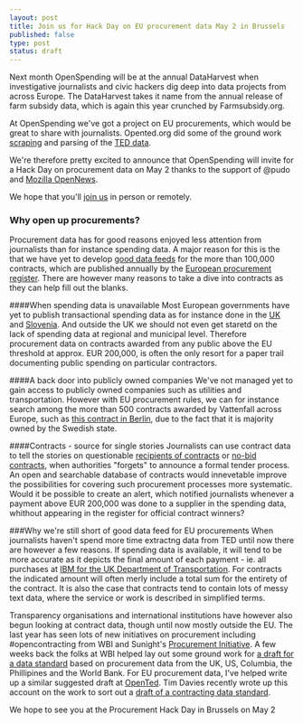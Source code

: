 ```yaml
---
layout: post
title: Join us for Hack Day on EU procurement data May 2 in Brussels
published: false
type: post
status: draft
---
```


Next month OpenSpending will be at the annual DataHarvest when investigative journalists and civic hackers dig deep into data projects from across Europe. The DataHarvest takes it name from the annual release of farm subsidy data, which is again this year crunched by Farmsubsidy.org.

At OpenSpending we've got a project on EU procurements, which would be great to share with journalists. Opented.org did some of the ground work [scraping](http://opented.org/code-repositories/) and parsing of the [TED data](http://opented.org/getthedata/). 

We're therefore pretty excited to announce that OpenSpending will invite for a Hack Day on procurement data on May 2 thanks to the support of @pudo and [Mozilla OpenNews](http://www.mozillaopennews.org/). 

We hope that you'll [join us](http://procurement-hack.eventbrite.com/#) in person or remotely. 

### Why open up procurements?
Procurement data has for good reasons enjoyed less attention from journalists than for instance spending data. A major reason for this is the that we have yet to develop [good data feeds](http://pudo.org/blog/2013/04/08/inklink-eu-through-data.html) for the more than 100,000 contracts, which are published annually by the [European procurement register](https://ted.europa.eu). There are however many reasons to take a dive into contracts as they can help fill out the blanks. 

####When spending data is unavailable 
Most European governments have yet to publish transactional spending data as for instance done in the [UK](http://openspending.org/ukgov-25k-spending) and [Slovenia](https://www.kpk-rs.si/en/faq/supervizor). And outside the UK we should not even get staretd on the lack of spending data at regional and municipal level. Therefore procurement data on contracts awarded from any public above the EU threshold at approx. EUR 200,000, is often the only resort for a paper trail documenting public spending on particular contractors.       

####A back door into publicly owned companies 
We've not managed yet to gain access to publicly owned companies such as utilities and transportation. However with EU procurement rules, we can for instance search among the more than 500 contracts awarded by Vattenfall across Europe, such as [this contract in Berlin](http://ted.europa.eu/udl?uri=TED:NOTICE:12176-2013:TEXT:EN:HTML&src=0), due to the fact that it is majority owned by the Swedish state. 

####Contracts - source for single stories
Journalists can use contract data to tell the stories on questionable [recipients of contracts](http://euobserver.com/institutional/116152) or [no-bid contracts](http://en.wikipedia.org/wiki/No-bid_contract), when authorities "forgets" to announce a formal tender process. An open and searchable database of contracts would innevetable improve the possibilities for covering such procurement processes more systematic. Would it be possible to create an alert, which notified journalists whenever a payment above EUR 200,000 was done to a supplier in the spending data, whithout appearing in the register for official contract winners?  

###Why we're still short of good data feed for EU procurements 
When journalists haven't spend more time extractng data from TED until now there are however a few reasons. 
If spending data is available, it will tend to be more accurate as it depicts the final amount of each payment - ie. all purchases at [IBM for the UK Department of Transportation](http://openspending.org/ukgov-25k-spending/from/driver-and-vehicle-licensing-agency/entries#from:driver-and-vehicle-licensing-agency/to:ibm-united-kingdom-limited). For contracts the indicated amount will often merly include a total sum for the entirety of the contract. It is also the case that contracts tend to contain lots of messy text data, where the service or work is described in simplified terms.

Transparency organisations and international institutions have however also begun looking at contract data, though until now mostly outside the EU. The last year has seen lots of new initiatives on procurement including #opencontracting from WBI and Sunight's [Procurement Initiative](http://sunlightfoundation.com/blog/2013/03/11/announcing-a-new-procurement-initiative/). A few weeks back the folks at WBI helped lay out some ground work for [a draft for a data standard](https://github.com/birdsarah/oc-datamerge-spike/tree/master/draft-standard) based on procurement data from the UK, US, Columbia, the Phillipines and the World Bank. For EU procurement data, I've helped write up a similar suggested draft at [OpenTed](http://opented.org/getthedata/data-standards-in-procurement/). 
Tim Davies recently wrote up this account on the work to sort out a  [draft of a contracting data standard](http://www.timdavies.org.uk/2013/04/04/developing-data-standards-for-open-contracting/).   

We hope to see you at the Procurement Hack Day in Brussels on May 2
